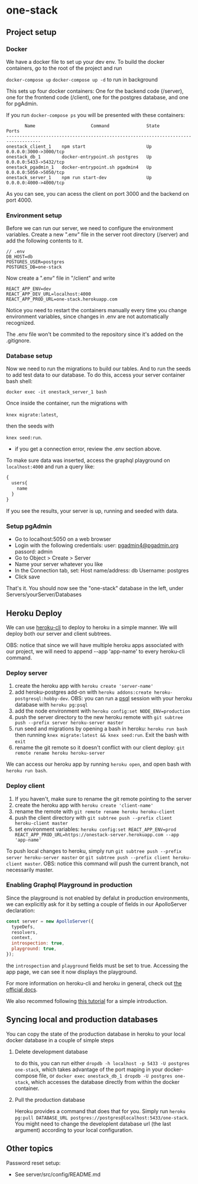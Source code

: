# one-stack

## Project setup

### Docker
We have a docker file to set up your dev env. To build the docker containers, go to the root of the project and run

`docker-compose up`
`docker-compose up -d` to run in background

This sets up four docker containers: One for the backend code (/server), one for the frontend code (/client), one for the postgres database, and one for pgAdmin.

If you run `docker-compose ps` you will be presented with these containers:

```text
       Name                     Command              State           Ports         
-----------------------------------------------------------------------------------
onestack_client_1    npm start                       Up      0.0.0.0:3000->3000/tcp
onestack_db_1        docker-entrypoint.sh postgres   Up      0.0.0.0:5433->5432/tcp
onestack_pgadmin_1   docker-entrypoint.sh pgadmin4   Up      0.0.0.0:5050->5050/tcp
onestack_server_1    npm run start-dev               Up      0.0.0.0:4000->4000/tcp
```

As you can see, you can acess the client on port 3000 and the backend on port 4000. 

### Environment setup

Before we can run our server, we need to configure the environment variables. Create a new ".env" file in the server root directory (/server) and add the following contents to it.
```
// .env
DB_HOST=db
POSTGRES_USER=postgres
POSTGRES_DB=one-stack
```
Now create a ".env" file in "/client" and write
```
REACT_APP_ENV=dev
REACT_APP_DEV_URL=localhost:4000
REACT_APP_PROD_URL=one-stack.herokuapp.com
```
Notice you need to restart the containers manually every time you change environment variables, since changes in .env are not automatically recognized.

The .env file won't be commited to the repository since it's added on the .gitignore. 
 
### Database setup

Now we need to run the migrations to build our tables. And to run the seeds to add test data to our database. 
To do this, access your server container bash shell: 

`docker exec -it onestack_server_1 bash`

Once inside the container, run the migrations with 

`knex migrate:latest`, 

then the seeds with 

`knex seed:run`.

* if you get a connection error, review the .env section above. 

To make sure data was inserted, access the graphql playground on `localhost:4000` and run a query like:
```graphql
{
  users{
    name
  }
}
```

If you see the results, your server is up, running and seeded with data. 

### Setup pgAdmin

* Go to localhost:5050 on a web browser
* Login with the following credentials:
    user: pgadmin4@pgadmin.org
    passord: admin
* Go to Object > Create > Server
* Name your server whatever you like
* In the Connection tab, set:
  Host name/address: db
  Username: postgres
* Click save

That's it. You should now see the "one-stack" database in the left, under Servers/yourServer/Databases

## Heroku Deploy
We can use [heroku-cli](https://devcenter.heroku.com/articles/heroku-cli) to deploy to heroku in a simple manner. We will deploy both our server and client subtrees.

OBS: notice that since we will have multiple heroku apps associated with our project, we will need to append --app 'app-name' to every heroku-cli command.

### Deploy server
1. create the heroku app with `heroku create 'server-name'`
1. add heroku-postgres add-on with `heroku addons:create heroku-postgresql:hobby-dev`. OBS:  you can run a [psql](https://www.postgresql.org/docs/current/static/app-psql.html) session with your heroku database with `heroku pg:psql`
1. add the node environment with `heroku config:set NODE_ENV=production`
1. push the server directory to the new heroku remote with `git subtree push --prefix server heroku-server master`
1. run seed and migrations by opening a bash in heroku: `heroku run bash` then running `knex migrate:latest && knex seed:run`. Exit the bash with `exit`
1. rename the git remote so it doesn't conflict with our client deploy: `git remote rename heroku heroku-server`

We can access our heroku app by running `heroku open`, and open bash with `heroku run bash`.

### Deploy client
1. If you haven't, make sure to rename the git remote pointing to the server
1. create the heroku app with `heroku create 'client-name'`
1. rename the remote with `git remote rename heroku heroku-client`
1. push the client directory with `git subtree push --prefix client heroku-client master`
1. set environment variables: `heroku config:set REACT_APP_ENV=prod REACT_APP_PROD_URL=https://onestack-server.herokuapp.com --app 'app-name'`

To push local changes to heroku, simply run `git subtree push --prefix server heroku-server master` or `git subtree push --prefix client heroku-client master`. OBS: notice this command will push the current branch, not necessarily master.


### Enabling Graphql Playground in production
Since the playground is not enabled by defalut in production environments, we can explicitly ask for it by setting a couple of fields in our ApolloServer declaration:
```js
const server = new ApolloServer({ 
  typeDefs, 
  resolvers, 
  context,
  introspection: true,
  playground: true,
});
```
the `introspection` and `playground` fields must be set to true. Accessing the app page, we can see it now displays the playground.

For more information on heroku-cli and heroku in general, check out [the official docs](https://devcenter.heroku.com/categories/reference).

We also recommed following [this tutorial](https://devcenter.heroku.com/articles/getting-started-with-nodejs) for a simple introduction.

## Syncing local and production databases

You can copy the state of the production database in heroku to your local docker database in a couple of simple steps
1. Delete development database

    to do this, you can run either `dropdb -h localhost -p 5433 -U postgres one-stack`, which takes advantage of the port maping in your docker-compose file, or `docker exec onestack_db_1 dropdb -U postgres one-stack`, which accesses the database directly from within the docker container.

1. Pull the production database

    Heroku provides a command that does that for you. Simply run `heroku pg:pull DATABASE_URL postgres://postgres@localhost:5433/one-stack`. You might need to change the developlent database url (the last argument) according to your local configuration.

## Other topics

Password reset setup:
* See server/src/config/README.md
